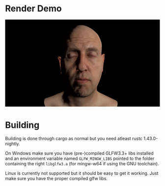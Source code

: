 # Render Demo

<img src="https://raw.githubusercontent.com/coffeenotfound/render_demo/master/.repo/example_screenshot_subsurface_head2.jpg">

# Building

Building is done through cargo as normal but you need atleast rustc 1.43.0-nightly.

On Windows make sure you have (pre-)compiled GLFW3.3+ libs installed and
an environment variable named `GLFW_MINGW_LIBS` pointed to the folder
containing the right `libglfw3.a` (for mingw-w64 if using the GNU toolchain).

Linux is currently not supported but it should be easy to get it working.
Just make sure you have the proper compiled glfw libs.
